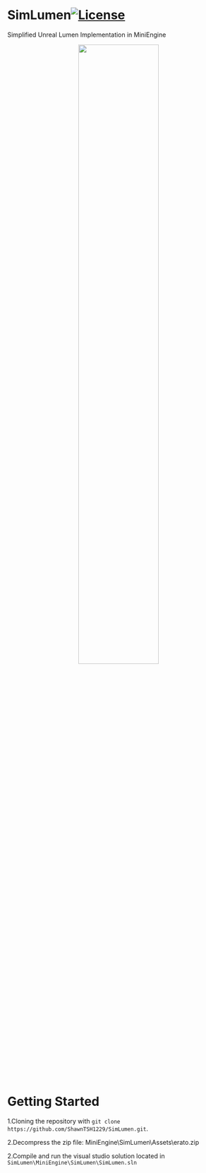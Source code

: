 # SimLumen[![License](https://img.shields.io/github/license/ShawnTSH1229/SimLumen.svg)](https://github.com/ShawnTSH1229/SimLumen/blob/master/LICENSE)
Simplified Unreal Lumen Implementation in MiniEngine

<p align="center">
    <img src="/Resource/logo.png" width="60%" height="60%">
</p>

# Getting Started

1.Cloning the repository with `git clone https://github.com/ShawnTSH1229/SimLumen.git`.

2.Decompress the zip file: MiniEngine\SimLumen\Assets\erato.zip

2.Compile and run the visual studio solution located in `SimLumen\MiniEngine\SimLumen\SimLumen.sln`

# 